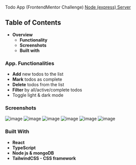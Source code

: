 Todo App (FrontendMentor Challenge) [Node (express) Server](https://github.com/JurgenMik/todoApp_server)
## Table of Contents
* <strong>Overview</strong>
    * <strong>Functionality</strong>
    * <strong>Screenshots</strong>
    * <strong>Built with</strong>
### App. Functionalities
* <strong>Add</strong> new todos to the list
* <strong>Mark</strong> todos as complete
* <strong>Delete</strong> todos from the list
* <strong>Filter</strong> by all/active/complete todos
* Toggle light & dark mode
### Screenshots
![image](https://user-images.githubusercontent.com/89903354/193468791-b9d79dae-9569-4ae9-b958-4a92d0db36b3.png)
![image](https://user-images.githubusercontent.com/89903354/193468812-f5ac7726-2632-443c-a777-af1305aecf87.png)
![image](https://user-images.githubusercontent.com/89903354/193468833-b85ab92c-be75-418a-8d64-097964c15467.png)
![image](https://user-images.githubusercontent.com/89903354/193468854-a25a0a26-1375-4cc6-9b56-be3c77d9e203.png)
![image](https://user-images.githubusercontent.com/89903354/193468872-ea438635-a613-49d7-abaa-4466be0e919d.png)
![image](https://user-images.githubusercontent.com/89903354/193468904-c027eae2-c18b-4b6e-b475-203760a228f6.png)
### Built With
* <strong>React</strong>
* <strong>TypeScript</strong>
* <strong>Node js & mongoDB</strong>
* <strong>TailwindCSS - CSS framework</strong>


